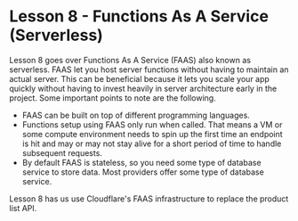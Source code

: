 # Lesson 8 - Functions As A Service (Serverless)

Lesson 8 goes over Functions As A Service (FAAS) also known as serverless. FAAS
let you host server functions without having to maintain an actual server. This
can be beneficial because it lets you scale your app quickly without having to
invest heavily in server architecture early in the project. Some important
points to note are the following.

- FAAS can be built on top of different programming languages.
- Functions setup using FAAS only run when called. That means a VM or some
compute environment needs to spin up the first time an endpoint is hit and
may or may not stay alive for a short period of time to handle subsequent
requests.
- By default FAAS is stateless, so you need some type of database service
to store data. Most providers offer some type of database service.

Lesson 8 has us use Cloudflare's FAAS infrastructure to replace the product
list API.


